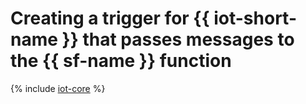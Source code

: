# Creating a trigger for {{ iot-short-name }} that passes messages to the {{ sf-name }} function

{% include [iot-core](../../../_includes/functions/iot-core-trigger-create.md) %}
